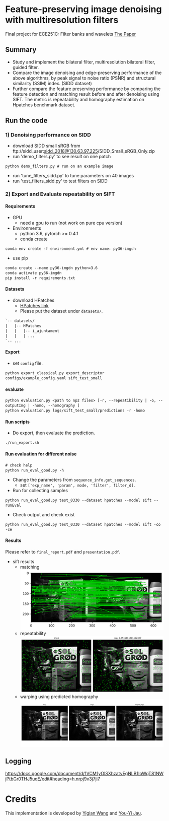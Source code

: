 # Feature-preserving image denoising with multiresolution filters
Final project for ECE251C: Filter banks and wavelets
[The Paper](https://github.com/eric-yyjau/image_denoising_matching/blob/master/final_report.pdf)

## Summary
- Study and implement the bilateral filter, multiresolution bilateral filter, guided filter.
- Compare the image denoising and edge-preserving performance of the above algorithms, by peak signal to noise ratio (PSNR) and structural similarity (SSIM) index. (SIDD dataset)
- Further compare the feature preserving performance by comparing the feature detection and matching result before and after denoising using SIFT. The metric is repeatability and homography estimation on Hpatches benchmark dataset.


## Run the code
### 1) Denoising performance on SIDD
- download SIDD small sRGB from ftp://sidd_user:sidd_2018@130.63.97.225/SIDD_Small_sRGB_Only.zip
- run 'demo_filters.py' to see result on one patch
```
python demo_filters.py # run on an example image
```
- run 'tune_filters_sidd.py' to tune parameters on 40 images
- run 'test_filters_sidd.py' to test filters on SIDD


### 2) Export and Evaluate repeatability on SIFT
#### Requirements
- GPU
  - need a gpu to run (not work on pure cpu version)
- Environments
  - python 3.6, pytorch >= 0.4.1
  - conda create
```
conda env create -f environment.yml # env name: py36-imgdn
```
  - use pip 
```
conda create --name py36-imgdn python=3.6
conda activate py36-imgdn
pip install -r requirements.txt
```

#### Datasets
- download HPatches
    - [HPatches link](http://icvl.ee.ic.ac.uk/vbalnt/hpatches/hpatches-sequences-release.tar.gz)
    - Please put the dataset under `datasets/`.
```
`-- datasets/
|   |-- HPatches
|   |   |-- i_ajuntament
|   |   | ...
`-- ...
```

#### Export
- set `config` file.
```
python export_classical.py export_descriptor configs/example_config.yaml sift_test_small
```
#### evaluate
```
python evaluation.py <path to npz files> [-r, --repeatibility | -o, --outputImg | -homo, --homography ]
python evaluation.py logs/sift_test_small/predictions -r -homo
```
<!-- - specify the pretrained model -->
#### Run scripts
- Do export, then evaluate the prediction.
```
./run_export.sh
```

#### Run evaluation for different noise
```
# check help 
python run_eval_good.py -h
```
- Change the parameters from `sequence_info.get_sequences`.
  - set `['exp_name', 'param', mode, 'filter', filter_d]`.
- Run for collecting samples
```
python run_eval_good.py test_0330 --dataset hpatches --model sift --runEval
```
- Check output and check exist
```
python run_eval_good.py test_0330 --dataset hpatches --model sift -co -ce
```

#### Results
Please refer to `final_report.pdf` and `presentation.pdf`.
- sift results
  - matching
![Matching](./data/sift_results/0m.png)
  - repeatability
![Matching](./data/sift_results/0.png)
  - warping using predicted homography
![Matching](./data/sift_results/0_warp.png)

## Logging
https://docs.google.com/document/d/1VCM1yOlSXhzatvEgNLB1IoWqT81NWjPtbGr0THJ5uqE/edit#heading=h.nrpj9v3j7ji7

# Credits
This implementation is developed by [Yigian Wang](https://github.com/yiqian-wang) and [You-Yi Jau](https://github.com/eric-yyjau).
